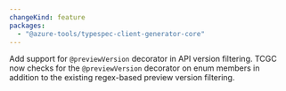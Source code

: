 ```yaml
---
changeKind: feature
packages:
  - "@azure-tools/typespec-client-generator-core"
---
```


Add support for `@previewVersion` decorator in API version filtering. TCGC now checks for the `@previewVersion` decorator on enum members in addition to the existing regex-based preview version filtering.
